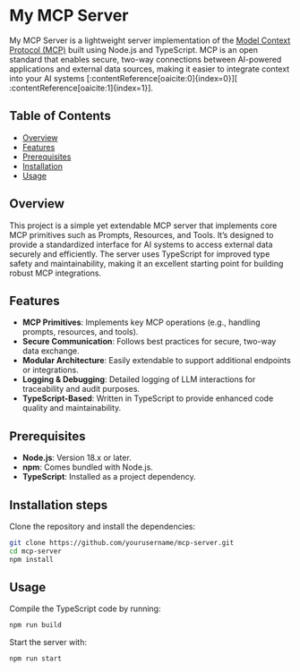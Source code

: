 # My MCP Server

My MCP Server is a lightweight server implementation of the [Model Context Protocol (MCP)](https://spec.modelcontextprotocol.io/specification/) built using Node.js and TypeScript. MCP is an open standard that enables secure, two-way connections between AI-powered applications and external data sources, making it easier to integrate context into your AI systems [&#8203;:contentReference[oaicite:0]{index=0}][&#8203;:contentReference[oaicite:1]{index=1}].

## Table of Contents

- [Overview](#overview)
- [Features](#features)
- [Prerequisites](#prerequisites)
- [Installation](#installation)
- [Usage](#usage)

## Overview

This project is a simple yet extendable MCP server that implements core MCP primitives such as Prompts, Resources, and Tools. It’s designed to provide a standardized interface for AI systems to access external data securely and efficiently. The server uses TypeScript for improved type safety and maintainability, making it an excellent starting point for building robust MCP integrations.

## Features

- **MCP Primitives**: Implements key MCP operations (e.g., handling prompts, resources, and tools).
- **Secure Communication**: Follows best practices for secure, two-way data exchange.
- **Modular Architecture**: Easily extendable to support additional endpoints or integrations.
- **Logging & Debugging**: Detailed logging of LLM interactions for traceability and audit purposes.
- **TypeScript-Based**: Written in TypeScript to provide enhanced code quality and maintainability.

## Prerequisites

- **Node.js**: Version 18.x or later.
- **npm**: Comes bundled with Node.js.
- **TypeScript**: Installed as a project dependency.

## Installation steps

Clone the repository and install the dependencies:

```bash
git clone https://github.com/yourusername/mcp-server.git
cd mcp-server
npm install
```

## Usage

Compile the TypeScript code by running:

```bash
npm run build
```

Start the server with:

```bash
npm run start
```
